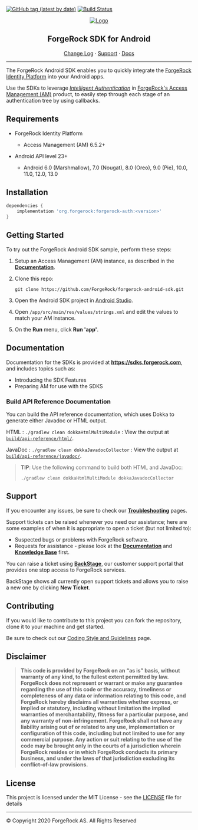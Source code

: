 [![GitHub tag (latest by date)](https://img.shields.io/github/v/tag/ForgeRock/forgerock-android-sdk?color=%23f46200&label=Version&style=flat-square)](CHANGELOG.md)
[![Build Status](https://github.com/ForgeRock/forgerock-android-sdk/actions/workflows/ci.yaml/badge.svg)](https://github.com/ForgeRock/forgerock-android-sdk/actions/workflows/ci.yaml)

<p align="center">
  <a href="https://github.com/ForgeRock">
    <img src="https://www.forgerock.com/themes/custom/forgerock/images/fr-logo-horz-color.svg" alt="Logo">
  </a>
  <h2 align="center">ForgeRock SDK for Android</h2>
  <p align="center">
    <a href="CHANGELOG.md">Change Log</a>
    ·
    <a href="#support">Support</a>
    ·
    <a href="#documentation">Docs</a>
  </p>
  <hr/>
</p>


The ForgeRock Android SDK enables you to quickly integrate the [ForgeRock Identity Platform](https://www.forgerock.com/digital-identity-and-access-management-platform) into your Android apps.

Use the SDKs to leverage _[Intelligent Authentication](https://www.forgerock.com/platform/access-management/intelligent-authentication)_ in [ForgeRock's Access Management (AM)](https://www.forgerock.com/platform/access-management) product, to easily step through each stage of an authentication tree by using callbacks.

<!------------------------------------------------------------------------------------------------------------------------------------>
<!-- REQUIREMENTS - Supported AM versions, API versions, any other requirements. -->

## Requirements

* ForgeRock Identity Platform
    * Access Management (AM) 6.5.2+

* Android API level 23+
    * Android 6.0 (Marshmallow), 7.0 (Nougat), 8.0 (Oreo), 9.0 (Pie), 10.0, 11.0, 12.0, 13.0

<!------------------------------------------------------------------------------------------------------------------------------------>
<!-- INSTALLATION - If you want to start quickly with minimal assistance. -->

## Installation

```groovy
dependencies {
    implementation 'org.forgerock:forgerock-auth:<version>'
}
```

<!------------------------------------------------------------------------------------------------------------------------------------>
<!-- QUICK START - Get one of the included samples up and running in as few steps as possible. -->

## Getting Started

To try out the ForgeRock Android SDK sample, perform these steps:

1. Setup an Access Management (AM) instance, as described in the **[Documentation](https://sdks.forgerock.com/android/01_prepare-am/)**.
2. Clone this repo:

    ```
    git clone https://github.com/ForgeRock/forgerock-android-sdk.git
    ```
3. Open the Android SDK project in [Android Studio](https://developer.android.com/studio).
4. Open `/app/src/main/res/values/strings.xml` and edit the values to match your AM instance.
5. On the **Run** menu, click **Run 'app'**.

<!------------------------------------------------------------------------------------------------------------------------------------>
<!-- DOCS - Link off to the AM-centric documentation at sdks.forgerock.com. -->

## Documentation

Documentation for the SDKs is provided at **<https://sdks.forgerock.com>**, and includes topics such as:

* Introducing the SDK Features
* Preparing AM for use with the SDKS

### Build API Reference Documentation

You can build the API reference documentation, which uses Dokka to generate either Javadoc or HTML output.

HTML
: `./gradlew clean dokkaHtmlMultiModule` 
: View the output at [`build/api-reference/html/`](build/api-reference/html/index.html).

JavaDoc
: `./gradlew clean dokkaJavadocCollector`
: View the output at [`build/api-reference/javadoc/`](build/api-reference/javadoc/index.html).

> **TIP**: Use the following command to build both HTML and JavaDoc: 
> 
>`./gradlew clean dokkaHtmlMultiModule dokkaJavadocCollector`

<!------------------------------------------------------------------------------------------------------------------------------------>
<!-- SUPPORT -->

## Support

If you encounter any issues, be sure to check our **[Troubleshooting](https://backstage.forgerock.com/knowledge/kb/article/a68547609)** pages.

Support tickets can be raised whenever you need our assistance; here are some examples of when it is appropriate to open a ticket (but not limited to):

* Suspected bugs or problems with ForgeRock software.
* Requests for assistance - please look at the **[Documentation](https://sdks.forgerock.com)** and **[Knowledge Base](https://backstage.forgerock.com/knowledge/kb/home/g32324668)** first.

You can raise a ticket using **[BackStage](https://backstage.forgerock.com/support/tickets)**, our customer support portal that provides one stop access to ForgeRock services. 

BackStage shows all currently open support tickets and allows you to raise a new one by clicking **New Ticket**.

<!------------------------------------------------------------------------------------------------------------------------------------>
<!-- COLLABORATION -->

## Contributing

If you would like to contribute to this project you can fork the repository, clone it to your machine and get started.

<!-- Note: Found elsewhere, but is Java-only //-->
Be sure to check out our [Coding Style and Guidelines](https://wikis.forgerock.org/confluence/display/devcom/Coding+Style+and+Guidelines) page.

<!------------------------------------------------------------------------------------------------------------------------------------>
<!-- LEGAL -->

## Disclaimer

> **This code is provided by ForgeRock on an “as is” basis, without warranty of any kind, to the fullest extent permitted by law. 
>ForgeRock does not represent or warrant or make any guarantee regarding the use of this code or the accuracy, 
>timeliness or completeness of any data or information relating to this code, and ForgeRock hereby disclaims all warranties whether express, 
>or implied or statutory, including without limitation the implied warranties of merchantability, fitness for a particular purpose, 
>and any warranty of non-infringement. ForgeRock shall not have any liability arising out of or related to any use, 
>implementation or configuration of this code, including but not limited to use for any commercial purpose. 
>Any action or suit relating to the use of the code may be brought only in the courts of a jurisdiction wherein 
>ForgeRock resides or in which ForgeRock conducts its primary business, and under the laws of that jurisdiction excluding its conflict-of-law provisions.**

<!------------------------------------------------------------------------------------------------------------------------------------>
<!-- LICENSE - Links to the MIT LICENSE file in each repo. -->

## License

This project is licensed under the MIT License - see the [LICENSE](LICENSE) file for details

---

&copy; Copyright 2020 ForgeRock AS. All Rights Reserved

[forgerock-logo]: https://www.forgerock.com/themes/custom/forgerock/images/fr-logo-horz-color.svg "ForgeRock Logo"
